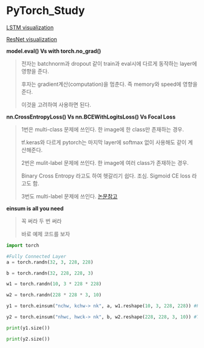 # PyTorch_Study


[LSTM visualization](https://www.youtube.com/watch?v=8HyCNIVRbSU&feature=youtu.be)

[ResNet visualization](http://ethereon.github.io/netscope/#/gist/db945b393d40bfa26006)


**model.eval() Vs with torch.no_grad()**

> 전자는 batchnorm과 dropout 같이 train과 eval시에 다르게 동작하는 layer에 영향을 준다.
>
> 후자는 gradient계산(computation)을 멈춘다. 즉 memory와 speed에 영향을 준다.
>
> 이것을 고려하여 사용하면 된다.


**nn.CrossEntropyLoss() Vs nn.BCEWithLogitsLoss() Vs Focal Loss**

> 1번은 multi-class 문제에 쓰인다. 한 image에 한 class만 존재하는 경우.
>
> tf.keras와 다르게 pytorch는 마지막 layer에 softmax 없이 사용해도 같이 계산해준다.
>
> 2번은 mulit-label 문제에 쓰인다. 한 image에 여러 class가 존재하는 경우.
>
> Binary Cross Entropy 라고도 하여 헷갈리기 쉽다. 조심. Sigmoid CE loss 라고도 함.
>
> 3번도 multi-label 문제에 쓰인다. [논문참고](https://arxiv.org/abs/1708.02002)

**einsum is all you need**
> 꼭 써라 두 번 써라
>
> 바로 예제 코드를 보자

```python
import torch

#Fully Connected Layer 
a = torch.randn(32, 3, 228, 228)

b = torch.randn(32, 228, 228, 3)

w1 = torch.randn(10, 3 * 228 * 228)

w2 = torch.randn(228 * 228 * 3, 10)

y1 = torch.einsum("nchw, kchw-> nk", a, w1.reshape(10, 3, 228, 228)) #PyTorch

y2 = torch.einsum("nhwc, hwck-> nk", b, w2.reshape(228, 228, 3, 10)) #TensorFlow

print(y1.size())

print(y2.size())
```

